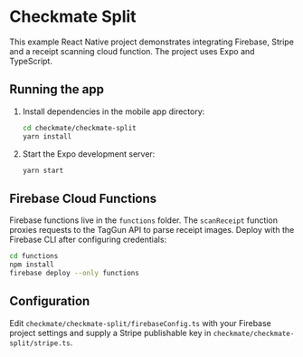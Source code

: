 # Checkmate Split

This example React Native project demonstrates integrating Firebase, Stripe and a receipt scanning cloud function. The project uses Expo and TypeScript.

## Running the app

1. Install dependencies in the mobile app directory:
   ```sh
   cd checkmate/checkmate-split
   yarn install
   ```
2. Start the Expo development server:
   ```sh
   yarn start
   ```

## Firebase Cloud Functions

Firebase functions live in the `functions` folder. The `scanReceipt` function proxies requests to the TagGun API to parse receipt images.
Deploy with the Firebase CLI after configuring credentials:

```sh
cd functions
npm install
firebase deploy --only functions
```

## Configuration

Edit `checkmate/checkmate-split/firebaseConfig.ts` with your Firebase project settings and supply a Stripe publishable key in `checkmate/checkmate-split/stripe.ts`.
